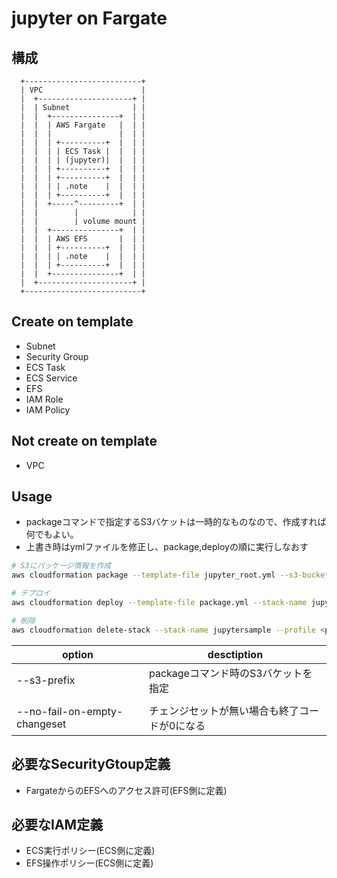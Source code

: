 # jupyter on Fargate

## 構成

```
  +--------------------------+
  | VPC                      |
  |  +---------------------+ |
  |  | Subnet              | |
  |  |  +---------------+  | |
  |  |  | AWS Fargate   |  | |
  |  |  |               |  | |
  |  |  | +----------+  |  | |
  |  |  | | ECS Task |  |  | |
  |  |  | | (jupyter)|  |  | |
  |  |  | +----------+  |  | |
  |  |  | +----------+  |  | |
  |  |  | | .note    |  |  | |
  |  |  | +----------+  |  | |
  |  |  +-----^---------+  | |
  |  |        |            | |
  |  |        | volume mount |
  |  |  +---------------+  | |
  |  |  | AWS EFS       |  | |
  |  |  | +----------+  |  | |
  |  |  | | .note    |  |  | |
  |  |  | +----------+  |  | |
  |  |  +---------------+  | |
  |  +---------------------+ |
  +--------------------------+
```

## Create on template
- Subnet
- Security Group
- ECS Task
- ECS Service
- EFS
- IAM Role
- IAM Policy

## Not create on template
- VPC

## Usage
- packageコマンドで指定するS3バケットは一時的なものなので、作成すれば何でもよい。
- 上書き時はymlファイルを修正し、package,deployの順に実行しなおす
```bash
# S3にパッケージ情報を作成
aws cloudformation package --template-file jupyter_root.yml --s3-bucket some-cfn-package --s3-prefix jupyter --output-template-file package.yml --profile <profile name>

# デプロイ
aws cloudformation deploy --template-file package.yml --stack-name jupytersample --no-fail-on-empty-changeset --capabilities CAPABILITY_NAMED_IAM --profile <profile name>

# 削除
aws cloudformation delete-stack --stack-name jupytersample --profile <profile name>
```

| option | desctiption |
| -- | -- |
| --s3-prefix | packageコマンド時のS3バケットを指定 |
| | |
| --no-fail-on-empty-changeset | チェンジセットが無い場合も終了コードが0になる |


## 必要なSecurityGtoup定義
- FargateからのEFSへのアクセス許可(EFS側に定義)

## 必要なIAM定義
- ECS実行ポリシー(ECS側に定義)
- EFS操作ポリシー(ECS側に定義)
